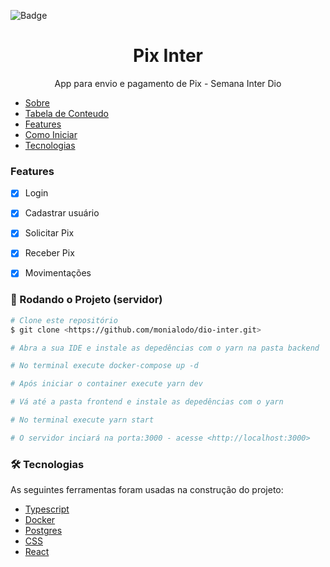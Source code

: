 
![Badge](https://img.shields.io/badge/DIO-Pix%20--%20Inter-orange?style=for-the-badge&logo=appveyor) 

<h1 align="center">Pix Inter</h1> 

<p align="center">App para envio e pagamento de Pix - Semana Inter Dio </p>

   * [Sobre](#Sobre)
   * [Tabela de Conteudo](#tabela-de-conteudo)
   * [Features](#features)
   * [Como Iniciar](#rodando-o-projeto)
   * [Tecnologias](#tecnologias)


### Features

- [x] Login
- [x] Cadastrar usuário 
- [x] Solicitar Pix
- [x] Receber Pix
- [x] Movimentações


### 🎲 Rodando o Projeto (servidor)

```bash
# Clone este repositório
$ git clone <https://github.com/monialodo/dio-inter.git>

# Abra a sua IDE e instale as depedências com o yarn na pasta backend

# No terminal execute docker-compose up -d

# Após iniciar o container execute yarn dev

# Vá até a pasta frontend e instale as depedências com o yarn

# No terminal execute yarn start

# O servidor inciará na porta:3000 - acesse <http://localhost:3000>

```

### 🛠 Tecnologias

As seguintes ferramentas foram usadas na construção do projeto:

- [Typescript](https://www.typescriptlang.org/)
- [Docker](https://www.docker.com/)
- [Postgres](https://www.postgresql.org/)
- [CSS](https://www.w3.org/Style/CSS/Overview.en.html)
- [React](https://pt-br.reactjs.org/)